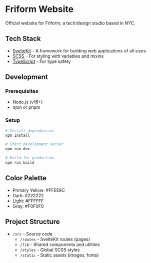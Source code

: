 # Friform Website

Official website for Friform, a tech/design studio based in NYC.

## Tech Stack

- [SvelteKit](https://kit.svelte.dev/) - A framework for building web applications of all sizes
- [SCSS](https://sass-lang.com/) - For styling with variables and mixins
- [TypeScript](https://www.typescriptlang.org/) - For type safety

## Development

### Prerequisites

- Node.js (v16+)
- npm or pnpm

### Setup

```bash
# Install dependencies
npm install

# Start development server
npm run dev

# Build for production
npm run build
```

## Color Palette

- Primary Yellow: #FFEE8C
- Dark: #222222
- Light: #FFFFFF
- Gray: #F0F0F0

## Project Structure

- `/src` - Source code
  - `/routes` - SvelteKit routes (pages)
  - `/lib` - Shared components and utilities
  - `/styles` - Global SCSS styles
  - `/static` - Static assets (images, fonts)
